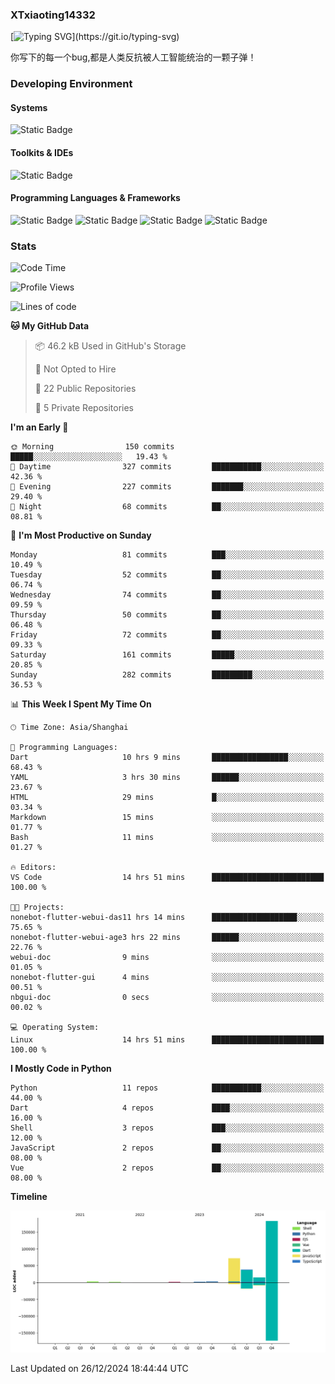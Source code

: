 ### XTxiaoting14332

[![Typing SVG](https://readme-typing-svg.herokuapp.com?font=JetBrians+Mono&pause=1000&random=false&width=435&lines=Hello+World!)](https://git.io/typing-svg)

你写下的每一个bug,都是人类反抗被人工智能统治的一颗子弹！

### Developing Environment

#### Systems

![Static Badge](https://img.shields.io/badge/Ubuntu-%20?style=flat-square&logo=ubuntu&logoColor=white&color=E34F26)

#### Toolkits & IDEs

![Static Badge](https://img.shields.io/badge/Visual%20Studio%20Code-%20?style=flat-square&logo=visualstudiocode&logoColor=white&color=blue)

#### Programming Languages & Frameworks

![Static Badge](https://img.shields.io/badge/Dart-%20?style=flat-square&logo=dart&logoColor=white&color=0175C2)
![Static Badge](https://img.shields.io/badge/Flutter-%20?style=flat-square&logo=flutter&logoColor=white&color=02569B)
![Static Badge](https://img.shields.io/badge/Python-%20?style=flat-square&logo=python&logoColor=white&color=E7A781)
![Static Badge](https://img.shields.io/badge/Bash%20Shell-%20?style=flat-square&logo=shell&logoColor=white&color=49D868)

### Stats

<!--START_SECTION:waka-->
![Code Time](http://img.shields.io/badge/Code%20Time-227%20hrs%2031%20mins-blue)

![Profile Views](http://img.shields.io/badge/Profile%20Views-0-blue)

![Lines of code](https://img.shields.io/badge/From%20Hello%20World%20I%27ve%20Written-317.1%20thousand%20lines%20of%20code-blue)

**🐱 My GitHub Data** 

> 📦 46.2 kB Used in GitHub's Storage 
 > 
> 🚫 Not Opted to Hire
 > 
> 📜 22 Public Repositories 
 > 
> 🔑 5 Private Repositories 
 > 
**I'm an Early 🐤** 

```text
🌞 Morning                150 commits         █████░░░░░░░░░░░░░░░░░░░░   19.43 % 
🌆 Daytime                327 commits         ███████████░░░░░░░░░░░░░░   42.36 % 
🌃 Evening                227 commits         ███████░░░░░░░░░░░░░░░░░░   29.40 % 
🌙 Night                  68 commits          ██░░░░░░░░░░░░░░░░░░░░░░░   08.81 % 
```
📅 **I'm Most Productive on Sunday** 

```text
Monday                   81 commits          ███░░░░░░░░░░░░░░░░░░░░░░   10.49 % 
Tuesday                  52 commits          ██░░░░░░░░░░░░░░░░░░░░░░░   06.74 % 
Wednesday                74 commits          ██░░░░░░░░░░░░░░░░░░░░░░░   09.59 % 
Thursday                 50 commits          ██░░░░░░░░░░░░░░░░░░░░░░░   06.48 % 
Friday                   72 commits          ██░░░░░░░░░░░░░░░░░░░░░░░   09.33 % 
Saturday                 161 commits         █████░░░░░░░░░░░░░░░░░░░░   20.85 % 
Sunday                   282 commits         █████████░░░░░░░░░░░░░░░░   36.53 % 
```


📊 **This Week I Spent My Time On** 

```text
🕑︎ Time Zone: Asia/Shanghai

💬 Programming Languages: 
Dart                     10 hrs 9 mins       █████████████████░░░░░░░░   68.43 % 
YAML                     3 hrs 30 mins       ██████░░░░░░░░░░░░░░░░░░░   23.67 % 
HTML                     29 mins             █░░░░░░░░░░░░░░░░░░░░░░░░   03.34 % 
Markdown                 15 mins             ░░░░░░░░░░░░░░░░░░░░░░░░░   01.77 % 
Bash                     11 mins             ░░░░░░░░░░░░░░░░░░░░░░░░░   01.27 % 

🔥 Editors: 
VS Code                  14 hrs 51 mins      █████████████████████████   100.00 % 

🐱‍💻 Projects: 
nonebot-flutter-webui-das11 hrs 14 mins      ███████████████████░░░░░░   75.65 % 
nonebot-flutter-webui-age3 hrs 22 mins       ██████░░░░░░░░░░░░░░░░░░░   22.76 % 
webui-doc                9 mins              ░░░░░░░░░░░░░░░░░░░░░░░░░   01.05 % 
nonebot-flutter-gui      4 mins              ░░░░░░░░░░░░░░░░░░░░░░░░░   00.51 % 
nbgui-doc                0 secs              ░░░░░░░░░░░░░░░░░░░░░░░░░   00.02 % 

💻 Operating System: 
Linux                    14 hrs 51 mins      █████████████████████████   100.00 % 
```

**I Mostly Code in Python** 

```text
Python                   11 repos            ███████████░░░░░░░░░░░░░░   44.00 % 
Dart                     4 repos             ████░░░░░░░░░░░░░░░░░░░░░   16.00 % 
Shell                    3 repos             ███░░░░░░░░░░░░░░░░░░░░░░   12.00 % 
JavaScript               2 repos             ██░░░░░░░░░░░░░░░░░░░░░░░   08.00 % 
Vue                      2 repos             ██░░░░░░░░░░░░░░░░░░░░░░░   08.00 % 
```



**Timeline**

![Lines of Code chart](https://raw.githubusercontent.com/XTxiaoting14332/XTxiaoting14332/main/assets/bar_graph.png)


 Last Updated on 26/12/2024 18:44:44 UTC
<!--END_SECTION:waka-->